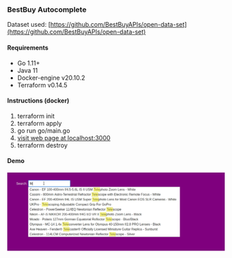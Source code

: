### BestBuy Autocomplete

Dataset used: [https://github.com/BestBuyAPIs/open-data-set](https://github.com/BestBuyAPIs/open-data-set)

#### Requirements
- Go 1.11+
- Java 11
- Docker-engine v20.10.2
- Terraform v0.14.5

#### Instructions (docker)

1. terraform init
2. terraform apply
3. go run go/main.go
4. [visit web page at localhost:3000](http://localhost:3000)
5. terraform destroy

#### Demo

![demo](images/local.gif)
